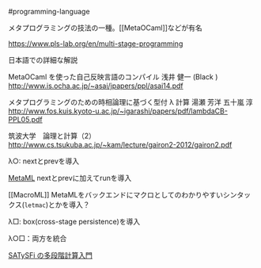  #programming-language 

メタプログラミングの技法の一種。[[MetaOCaml]]などが有名

https://www.pls-lab.org/en/multi-stage-programming

日本語での詳細な解説

MetaOCaml を使った自己反映言語のコンパイル 浅井 健一  (Black )
http://www.is.ocha.ac.jp/~asai/jpapers/ppl/asai14.pdf

メタプログラミングのための時相論理に基づく型付 λ 計算 湯瀬 芳洋 五十嵐 淳
http://www.fos.kuis.kyoto-u.ac.jp/~igarashi/papers/pdf/lambdaCB-PPL05.pdf

筑波大学　論理と計算（2）
http://www.cs.tsukuba.ac.jp/~kam/lecture/gairon2-2012/gairon2.pdf

λ○: nextとprevを導入

[MetaML](https://www.sciencedirect.com/science/article/pii/S0304397500000530) nextとprevに加えてrunを導入

[[MacroML]] MetaMLをバックエンドにマクロとしてのわかりやすいシンタックス(`letmac`)とかを導入？

λ□: box(cross-stage persistence)を導入

λ○□：両方を統合


[SATySFi の多段階計算入門](https://sankantsu.hatenablog.com/entry/2022/08/19/215024)
